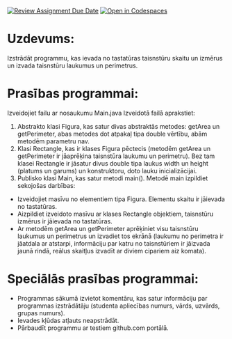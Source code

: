 [![Review Assignment Due Date](https://classroom.github.com/assets/deadline-readme-button-24ddc0f5d75046c5622901739e7c5dd533143b0c8e959d652212380cedb1ea36.svg)](https://classroom.github.com/a/EY9DIKcg)
[![Open in Codespaces](https://classroom.github.com/assets/launch-codespace-7f7980b617ed060a017424585567c406b6ee15c891e84e1186181d67ecf80aa0.svg)](https://classroom.github.com/open-in-codespaces?assignment_repo_id=13879661)
# Uzdevums:
Izstrādāt programmu, kas ievada no tastatūras taisnstūru skaitu un izmērus un izvada taisnstūru laukumus un perimetrus.
# Prasības programmai:
Izveidojiet failu ar nosaukumu Main.java
Izveidotā failā aprakstiet:
1) Abstrakto klasi Figura, kas satur divas abstraktās metodes: getArea un getPerimeter, abas metodes dot atpakaļ tipa double vērtību, abām metodēm parametru nav.
2) Klasi Rectangle, kas ir klases Figura pēctecis (metodēm getArea un getPerimeter ir jāaprēķina taisnstūra laukumu un perimetru). Bez tam klasei Rectangle ir jāsatur divus double tipa laukus width un height (platums un garums) un konstruktoru, doto lauku inicializācijai.
3) Publisko klasi Main, kas satur metodi main(). Metodē main izpildiet sekojošas darbības:
- Izveidojiet masīvu no elementiem tipa Figura. Elementu skaitu ir jāievada no tastatūras.
- Aizpildiet izveidoto masīvu ar klases Rectangle objektiem, taisnstūru izmērus ir jāievada no tastatūras. 
- Ar metodēm getArea un getPerimeter aprēķiniet visu taisnstūru laukumus un perimetrus un izvadiet tos ekrānā (laukumu no perimetra ir jāatdala ar atstarpi, informāciju par katru no taisnstūriem ir jāizvada jaunā rindā, reālus skaitļus izvadīt ar diviem cipariem aiz komata).
# Speciālās prasības programmai:
-	Programmas sākumā izvietot komentāru, kas satur informāciju par programmas izstrādātāju (studenta apliecības numurs, vārds, uzvārds, grupas numurs).
-	Ievades kļūdas atļauts neapstrādāt.
-	Pārbaudīt programmu ar testiem github.com portālā.
